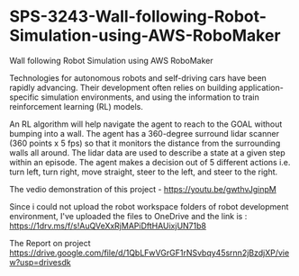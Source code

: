 # SPS-3243-Wall-following-Robot-Simulation-using-AWS-RoboMaker
Wall following Robot Simulation using AWS RoboMaker

Technologies for autonomous robots and self-driving cars have been rapidly advancing. Their development often relies on building application-specific simulation environments, and using the information to train reinforcement learning (RL) models.

An RL algorithm will help navigate the agent to reach to the GOAL without bumping into a wall. The agent has a 360-degree surround lidar scanner (360 points x 5 fps) so that it monitors the distance from the surrounding walls all around. The lidar data are used to describe a state at a given step within an episode. The agent makes a decision out of 5 different actions i.e. turn left, turn right, move straight, steer to the left, and steer to the right.


The vedio demonstration of this project - https://youtu.be/gwthvJginpM


Since i could not upload the robot workspace folders of robot development environment, I've uploaded the files to OneDrive and the link is : https://1drv.ms/f/s!AuQVeXxRjMAPiDftHAUixjUN71b8


The Report on project https://drive.google.com/file/d/1QbLFwVGrGF1rNSvbqy45srnn2jBzdjXP/view?usp=drivesdk
